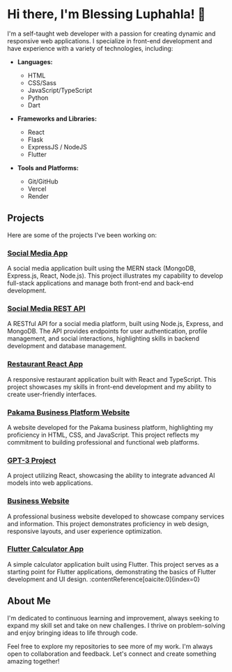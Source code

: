 # Hi there, I'm Blessing Luphahla! 👋

I'm a self-taught web developer with a passion for creating dynamic and responsive web applications. I specialize in front-end development and have experience with a variety of technologies, including:

- **Languages:**

  - HTML
  - CSS/Sass
  - JavaScript/TypeScript
  - Python
  - Dart

- **Frameworks and Libraries:**

  - React
  - Flask
  - ExpressJS / NodeJS
  - Flutter

- **Tools and Platforms:**
  - Git/GitHub
  - Vercel
  - Render

## Projects

Here are some of the projects I've been working on:

### [Social Media App](https://github.com/BlessingLuphahla/social-media)

A social media application built using the MERN stack (MongoDB, Express.js, React, Node.js). This project illustrates my capability to develop full-stack applications and manage both front-end and back-end development.

### [Social Media REST API](https://github.com/BlessingLuphahla/social-media-rest-api)

A RESTful API for a social media platform, built using Node.js, Express, and MongoDB. The API provides endpoints for user authentication, profile management, and social interactions, highlighting skills in backend development and database management.

### [Restaurant React App](https://github.com/BlessingLuphahla/restaurant)

A responsive restaurant application built with React and TypeScript. This project showcases my skills in front-end development and my ability to create user-friendly interfaces.

### [Pakama Business Platform Website](https://github.com/BlessingLuphahla/pakama-website)

A website developed for the Pakama business platform, highlighting my proficiency in HTML, CSS, and JavaScript. This project reflects my commitment to building professional and functional web platforms.

### [GPT-3 Project](https://github.com/BlessingLuphahla/GPT3)

A project utilizing React, showcasing the ability to integrate advanced AI models into web applications.

### [Business Website](https://github.com/BlessingLuphahla/business-website)

A professional business website developed to showcase company services and information. This project demonstrates proficiency in web design, responsive layouts, and user experience optimization.

### [Flutter Calculator App](https://github.com/BlessingLuphahla/flutter-calculator-app)

A simple calculator application built using Flutter. This project serves as a starting point for Flutter applications, demonstrating the basics of Flutter development and UI design. :contentReference[oaicite:0]{index=0}

## About Me

I'm dedicated to continuous learning and improvement, always seeking to expand my skill set and take on new challenges. I thrive on problem-solving and enjoy bringing ideas to life through code.

Feel free to explore my repositories to see more of my work. I'm always open to collaboration and feedback. Let's connect and create something amazing together!
